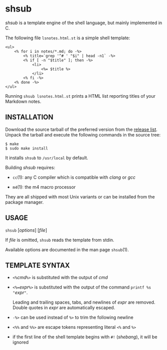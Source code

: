 shsub
=====

*shsub* is a template engine of the shell language,
but mainly implemented in C.

The following file `lsnotes.html.st` is a simple shell template:

	<ul>
		<% for i in notes/*.md; do -%>
			<% title=`grep '^# ' "$i" | head -n1` -%>
			<% if [ -n "$title" ]; then -%>
				<li>
					<%= $title %>
				</li>
			<% fi -%>
		<% done -%>
	</ul>

Running `shsub lsnotes.html.st` prints a HTML list reporting titles of
your Markdown notes.

INSTALLATION
------------

Download the source tarball of the preferred version from
the [release list](https://github.com/dongyx/shsub/releases).
Unpack the tarball and
execute the following commands in the source tree:

	$ make
	$ sudo make install

It installs `shsub` to `/usr/local` by default.

Building *shsub* requires:

- `cc`(1): any C compiler which is compatible with *clang* or *gcc*

- `m4`(1): the m4 macro processor

They are all shipped with most Unix variants
or can be installed from the package manager.

USAGE
-----

`shsub` \[*options*\] \[*file*\]

If *file* is omitted, `shsub` reads the template from stdin.

Available options are documented in the man page `shsub`(1).

TEMPLATE SYNTAX
---------------

- `<%`*cmd*`%>` is substituted with the output of *cmd*

- `<%=`*expr*`%>` is substituted with the output of the command
`printf %s "`*expr*`"`. 

	Leading and trailing spaces, tabs, and newlines of *expr*
	are removed.
	Double quotes in *expr* are automatically escaped.

- `-%>` can be used instead of `%>` to trim the following newline

- `<%%` and `%%>` are escape tokens representing literal `<%` and `%>`

- if the first line of the shell template begins with `#!` (*shebang*),
it will be ignored
